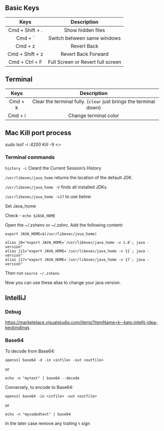 ## Basic Keys

| Keys      | Description |
| :----:        |    :----:   |
|  Cmd + Shift + . | Show hidden files | 
|  Cmd + ` | Switch between same windows | 
|  Cmd + z | Revert Back | 
|  Cmd + Shift + z  | Revert Back Forward |
|  Cmd + Ctrl + F  | Full Screen or Revert full screen |

## Terminal

| Keys      | Description |
| :----:        |    :----:   |
|  Cmd + k | Clear the terminal fully. (`clear` just brings the terminal down) |
|  Cmd + i | Change terminal color |

## Mac Kill port process
sudo lsof -i :4200
Kill -9 <>

### Terminal commands

`history -c` Cleard the Current Session’s History

`/usr/libexec/java_home` returns the location of the default JDK.

`/usr/libexec/java_home -V` finds all installed JDKs.

`/usr/libexec/java_home -v17` to use below

Set Java_home

Check - `echo $JAVA_HOME`

Open the ~/.zshenv or ~/.zshrc. Add the following content:
```
export JAVA_HOME=$(/usr/libexec/java_home)

alias j8="export JAVA_HOME=`/usr/libexec/java_home -v 1.8`; java -version"
alias j11="export JAVA_HOME=`/usr/libexec/java_home -v 11`; java -version"
alias j17="export JAVA_HOME=`/usr/libexec/java_home -v 17`; java -version"
```
Then run `source ~/.zshenv`

Now you can use these alias to change your java version.

## IntelliJ

### Debug

https://marketplace.visualstudio.com/items?itemName=k--kato.intellij-idea-keybindings

### Base64

To decode from Base64:
```
openssl base64 -d -in <infile> -out <outfile>
```
or
```
echo -n "mytext" | base64 --decode
```

Conversely, to encode to Base64:
```
openssl base64 -in <infile> -out <outfile>
```
or
```
echo -n "mycodedtext" | base64
```
In the later case remove any trailing `%` sign

